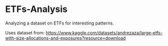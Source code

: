 # ETFs-Analysis
Analyzing a dataset on ETFs for interesting patterns.

Uses dataset from: https://www.kaggle.com/datasets/andrezaza/large-etfs-with-size-allocations-and-exposures?resource=download
